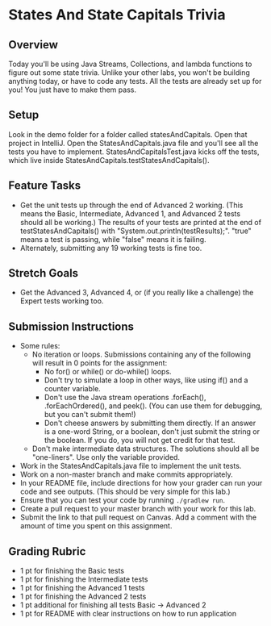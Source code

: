 # States And State Capitals Trivia

## Overview
Today you'll be using Java Streams, Collections, and lambda functions to figure out some state trivia. Unlike your other labs, you won't be building anything today, or have to code any tests. All the tests are already set up for you! You just have to make them pass.

## Setup
Look in the demo folder for a folder called statesAndCapitals. Open that project in IntelliJ. Open the StatesAndCapitals.java file and you'll see all the tests you have to implement. StatesAndCapitalsTest.java kicks off the tests, which live inside StatesAndCapitals.testStatesAndCapitals().

## Feature Tasks
- Get the unit tests up through the end of Advanced 2 working. (This means the Basic, Intermediate, Advanced 1, and Advanced 2 tests should all be working.) The results of your tests are printed at the end of testStatesAndCapitals() with "System.out.println(testResults);". "true" means a test is passing, while "false" means it is failing.
- Alternately, submitting any 19 working tests is fine too.

## Stretch Goals
- Get the Advanced 3, Advanced 4, or (if you really like a challenge) the Expert tests working too.

## Submission Instructions
* Some rules:
    * No iteration or loops. Submissions containing any of the following will result in 0 points for the assignment:
        * No for() or while() or do-while() loops.
        * Don't try to simulate a loop in other ways, like using if() and a counter variable.
        * Don't use the Java stream operations .forEach(), .forEachOrdered(), and peek(). (You can use them for debugging, but you can't submit them!)
        * Don't cheese answers by submitting them directly. If an answer is a one-word String, or a boolean, don't just submit the string or the boolean. If you do, you will not get credit for that test.
    * Don't make intermediate data structures. The solutions should all be "one-liners". Use only the variable provided.
* Work in the StatesAndCapitals.java file to implement the unit tests.
* Work on a non-master branch and make commits appropriately.
* In your README file, include directions for how your grader can run your code and see outputs. (This should be very simple for this lab.)
* Ensure that you can test your code by running `./gradlew run`.
* Create a pull request to your master branch with your work for this lab.
* Submit the link to that pull request on Canvas. Add a comment with the amount of time you spent on this assignment.

## Grading Rubric
- 1 pt for finishing the Basic tests
- 1 pt for finishing the Intermediate tests
- 1 pt for finishing the Advanced 1 tests
- 1 pt for finishing the Advanced 2 tests
- 1 pt additional for finishing all tests Basic -> Advanced 2
- 1 pt for README with clear instructions on how to run application
